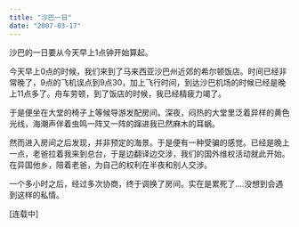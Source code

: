 ```yaml
---
title: "沙巴一日"
date: "2007-03-17"
---
```


沙巴的一日要从今天早上1点钟开始算起。  
  
今天早上0点的时候，我们来到了马来西亚沙巴州近郊的希尔顿饭店。时间已经非常晚了，9点的飞机误点到9点30，加上飞行时间，到达沙巴机场的时候已经是晚上11点多了。舟车劳顿，到了饭店的时候，我已经精疲力竭了。  
  
于是便坐在大堂的椅子上等候导游发配房间。深夜，闷热的大堂里泛着异样的黄色光线，海潮声伴着虫鸣一阵又一阵的蹿进我已然麻木的耳蜗。  
  
  
然而进入房间之后发现，并非预定的海景。于是便有一种受骗的感觉。已经是晚上一点，老爸拉着我来到总台，于是边翻译边交涉，我们的国外维权活动就此开始。在异国他乡，陪着老爸，为自己的权利在半夜和别人交涉。  
  
一个多小时之后，经过多次协商，终于调换了房间。实在是累死了....没想到会遇到这样的私情。  
  
\[连载中\]
